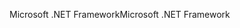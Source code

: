 <span data-ttu-id="a76ca-101">Microsoft .NET Framework</span><span class="sxs-lookup"><span data-stu-id="a76ca-101">Microsoft .NET Framework</span></span>